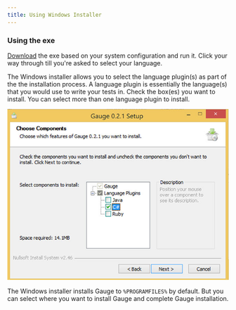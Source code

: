 ```yaml
---
title: Using Windows Installer
---
```


### Using the exe

[Download](http://getgauge.io/get-started) the exe based on your system configuration and run it. Click your way through till you're asked to select your language.

The Windows installer allows you to select the language plugin(s) as part of the the installation process. A language plugin is essentially the language(s) that you would use to write your tests in. Check the box(es) you want to install. You can select more than one language plugin to install.

![Select langauge runner](images/install-lang-runner.jpg)

The Windows installer installs Gauge to `%PROGRAMFILES%` by default. But you can select where you want to install Gauge and complete Gauge installation.
